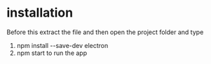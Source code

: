 # installation

Before this extract the file and then open the project folder and type

1. npm install --save-dev electron
2. npm start to run the app
